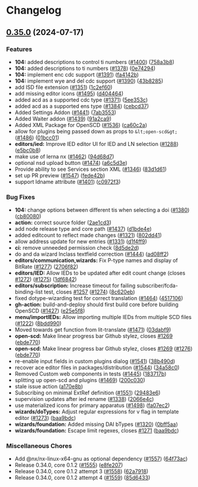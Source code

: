 # Changelog

## [0.35.0](https://github.com/openscd/open-scd/compare/v0.34.0...v0.35.0) (2024-07-17)

### Features

* **104:** added descriptions to control ti numbers ([#1400](https://github.com/openscd/open-scd/issues/1400)) ([758a3b8](https://github.com/openscd/open-scd/commit/758a3b887b75b1eabdda7add0b3abf4cbe2df949))
* **104:** added descriptions to ti numbers ([#1378](https://github.com/openscd/open-scd/issues/1378)) ([0e74294](https://github.com/openscd/open-scd/commit/0e742944e4e834c515488ad1f75cecf88d234a8a))
* **104:** implement enc cdc support ([#1391](https://github.com/openscd/open-scd/issues/1391)) ([fa4142b](https://github.com/openscd/open-scd/commit/fa4142b4b85085f092533dd54097d3c4efbf5441))
* **104:** implement wye and del cdc support ([#1390](https://github.com/openscd/open-scd/issues/1390)) ([43b8285](https://github.com/openscd/open-scd/commit/43b82853f877a8eb080db2b4ea99898f861c8418))
* add ISD file extension ([#1351](https://github.com/openscd/open-scd/issues/1351)) ([1c2ef60](https://github.com/openscd/open-scd/commit/1c2ef606a64f1af75af1c88dcdd3a5659b35d2aa))
* add missing editor icons ([#1495](https://github.com/openscd/open-scd/issues/1495)) ([d404464](https://github.com/openscd/open-scd/commit/d404464444a0f03fbe0ca3d0774e1cc1bc704e38))
* added acd as a supported cdc type ([#1371](https://github.com/openscd/open-scd/issues/1371)) ([5ee353c](https://github.com/openscd/open-scd/commit/5ee353cf85e61ce9edd6f48268d198adfdc3f0b2))
* added acd as a supported ens type ([#1384](https://github.com/openscd/open-scd/issues/1384)) ([cebcd37](https://github.com/openscd/open-scd/commit/cebcd37ecbc0230561018c4bb2a8c5e58de3b807))
* Added Settings Addon ([#1441](https://github.com/openscd/open-scd/issues/1441)) ([7ab3553](https://github.com/openscd/open-scd/commit/7ab355340a64cc2afaf6118ea8ca1ea7acc2a319))
* Added Waiter addon ([#1439](https://github.com/openscd/open-scd/issues/1439)) ([91a2ca9](https://github.com/openscd/open-scd/commit/91a2ca97998551aa07e96452ce3c73ddea6b1641))
* Added XML Package for OpenSCD ([#1536](https://github.com/openscd/open-scd/issues/1536)) ([ca60c2a](https://github.com/openscd/open-scd/commit/ca60c2a63c304a5e1c88095ea2f24b597fc5a2ad))
* allow for plugins being passed down as props to `&lt;open-scd&gt;` ([#1486](https://github.com/openscd/open-scd/issues/1486)) ([01bcc01](https://github.com/openscd/open-scd/commit/01bcc017c373185fa34036ea4d80c5ef105d5ee2))
* **editors/ied:** Improve IED editor UI for IED and LN selection ([#1288](https://github.com/openscd/open-scd/issues/1288)) ([e5bc0b8](https://github.com/openscd/open-scd/commit/e5bc0b8509a40950188e2f4bcf52569932309c69))
* make use of lerna nx ([#1462](https://github.com/openscd/open-scd/issues/1462)) ([94d68d7](https://github.com/openscd/open-scd/commit/94d68d7e395b545c699ead584266231085cffeac))
* optional nsd upload button ([#1474](https://github.com/openscd/open-scd/issues/1474)) ([a6c5d3e](https://github.com/openscd/open-scd/commit/a6c5d3e55e7fd13ada773be7f56d7869e06f30c0))
* Provide ability to see Services section XML ([#1346](https://github.com/openscd/open-scd/issues/1346)) ([83d1d61](https://github.com/openscd/open-scd/commit/83d1d611eeeb79082c7f0eb7934ee045b25fe0c2))
* set up PR preview ([#1547](https://github.com/openscd/open-scd/issues/1547)) ([fede42b](https://github.com/openscd/open-scd/commit/fede42b43272e4fbf036e18df299a45fe52741cc))
* support ldname attribute ([#1401](https://github.com/openscd/open-scd/issues/1401)) ([c0972f3](https://github.com/openscd/open-scd/commit/c0972f33b7e386c39a127739b4c2962f9c9a60f4))

### Bug Fixes

* **104:** change options between different tis when selecting a doi ([#1380](https://github.com/openscd/open-scd/issues/1380)) ([cb80080](https://github.com/openscd/open-scd/commit/cb800808e9679e673e987038678e4c9f2da9fdf3))
* **action:** correct source folder ([2ae1cd3](https://github.com/openscd/open-scd/commit/2ae1cd316743b912551c245da15533bcb9ec2426))
* add node release type and core path ([#1437](https://github.com/openscd/open-scd/issues/1437)) ([d1bde4e](https://github.com/openscd/open-scd/commit/d1bde4e8077f378a5f6e1cc6ebc62561be37db04))
* added editcount to reflect made changes ([#1321](https://github.com/openscd/open-scd/issues/1321)) ([802dd41](https://github.com/openscd/open-scd/commit/802dd4174fb49fc969e601ba04f3ca1966adedbb))
* allow address update for new entries ([#1331](https://github.com/openscd/open-scd/issues/1331)) ([d1f4ff9](https://github.com/openscd/open-scd/commit/d1f4ff90e211bc8ba8c2e9fc4e900fb093acfad5))
* **ci:** remove unneeded permission check ([8d5de2d](https://github.com/openscd/open-scd/commit/8d5de2d93714cef7f5a725704a6adf38602b581c))
* do and da wizard lnclass textfield correction ([#1444](https://github.com/openscd/open-scd/issues/1444)) ([ad08ff2](https://github.com/openscd/open-scd/commit/ad08ff2f4ea51655da5fd158c7106680b6b68506))
* **editors/communication,wizards:** Fix P-type names and display of BitRate ([#1277](https://github.com/openscd/open-scd/issues/1277)) ([2706f82](https://github.com/openscd/open-scd/commit/2706f82283cc7a58a8da5ca4cb775bfec7c6b986))
* **editors/IED:** Allow IEDs to be updated after edit count change (closes [#1272](https://github.com/openscd/open-scd/issues/1272)) ([#1275](https://github.com/openscd/open-scd/issues/1275)) ([1df6842](https://github.com/openscd/open-scd/commit/1df6842002891223cf7a58821494731c01be73a5))
* **editors/subscription:** Increase timeout for failing subscriber/fcda-binding-list test, closes [#1257](https://github.com/openscd/open-scd/issues/1257) ([#1274](https://github.com/openscd/open-scd/issues/1274)) ([8c620eb](https://github.com/openscd/open-scd/commit/8c620eb97fb34a0a01e2ac21cefbb87950e5a6b4))
* fixed dotype-wizarding test for correct translation ([#1464](https://github.com/openscd/open-scd/issues/1464)) ([4517106](https://github.com/openscd/open-scd/commit/4517106c3e651d930fd6c53b4df34f6fc7a065f4))
* **gh-action:** build-and-deploy should first build core before building OpenSCD ([#1427](https://github.com/openscd/open-scd/issues/1427)) ([e25e5f8](https://github.com/openscd/open-scd/commit/e25e5f8c94457deeed207891fec3234201fb1a03))
* **menu/importIEDs:** Allow importing multiple IEDs from multiple SCD files ([#1222](https://github.com/openscd/open-scd/issues/1222)) ([8bdd990](https://github.com/openscd/open-scd/commit/8bdd990a1d0c77b50743281d71b61489709e433a))
* Moved towards get function from lit-translate ([#1471](https://github.com/openscd/open-scd/issues/1471)) ([03dabf9](https://github.com/openscd/open-scd/commit/03dabf94bf3e57f012bb078415ba0c284ce7b1e8))
* **open-scd:** Make linear progress bar Github stylez, closes [#1269](https://github.com/openscd/open-scd/issues/1269) ([ebde770](https://github.com/openscd/open-scd/commit/ebde77000373780dccfa6f345126732667be1c43))
* **open-scd:** Make linear progress bar Github stylez, closes [#1269](https://github.com/openscd/open-scd/issues/1269) ([#1276](https://github.com/openscd/open-scd/issues/1276)) ([ebde770](https://github.com/openscd/open-scd/commit/ebde77000373780dccfa6f345126732667be1c43))
* re-enable input fields in custom plugins dialog ([#1541](https://github.com/openscd/open-scd/issues/1541)) ([38b490d](https://github.com/openscd/open-scd/commit/38b490d1ca7988cebef8513fb640eb077c6246a0))
* recover ace editor files in packages/distribution ([#1544](https://github.com/openscd/open-scd/issues/1544)) ([34a58c0](https://github.com/openscd/open-scd/commit/34a58c04e496716f6a7107e082814fbd8ed053fe))
* Removed Custom web components in tests ([#1445](https://github.com/openscd/open-scd/issues/1445)) ([183717b](https://github.com/openscd/open-scd/commit/183717b2aa90a44a6ffc4b404e79b98fd6bcc917))
* splitting up open-scd and plugins ([#1469](https://github.com/openscd/open-scd/issues/1469)) ([200c030](https://github.com/openscd/open-scd/commit/200c0308a96899a7bc06a4f0357423901c1fff49))
* stale issue action ([a170e8b](https://github.com/openscd/open-scd/commit/a170e8b4e06f6871b1895d64dd710ccdcf76bc1a))
* Subscribing on minimal ExtRef definition ([#1551](https://github.com/openscd/open-scd/issues/1551)) ([29483e6](https://github.com/openscd/open-scd/commit/29483e6562061ae1edd69b2dccf33a512a8aef93))
* supervision updates after ied rename ([#1338](https://github.com/openscd/open-scd/issues/1338)) ([2066e4c](https://github.com/openscd/open-scd/commit/2066e4c71d8ab888cc04f1628c30b39582033fcb))
* use materialized icons for primary apparatus ([#1498](https://github.com/openscd/open-scd/issues/1498)) ([fa07ec2](https://github.com/openscd/open-scd/commit/fa07ec2e12392f0973a138f8260837eec746a64d))
* **wizards/doTypes:** Adjust regular expressions for v flag in template editor ([#1273](https://github.com/openscd/open-scd/issues/1273)) ([baa9bdc](https://github.com/openscd/open-scd/commit/baa9bdcd73bb6db9ab2956dfd58344bc8859262d))
* **wizards/foundation:** Added missing DAI bTypes ([#1320](https://github.com/openscd/open-scd/issues/1320)) ([0bff5aa](https://github.com/openscd/open-scd/commit/0bff5aa448bdfd94956aa602b74a3f44099facd1))
* **wizards/foundation:** Escape limit regexes, closes [#1271](https://github.com/openscd/open-scd/issues/1271) ([baa9bdc](https://github.com/openscd/open-scd/commit/baa9bdcd73bb6db9ab2956dfd58344bc8859262d))

### Miscellaneous Chores

* Add @nx/nx-linux-x64-gnu as optional dependency ([#1557](https://github.com/openscd/open-scd/issues/1557)) ([64f73ac](https://github.com/openscd/open-scd/commit/64f73ace8701e17c1a51b335d76735f7793c210c))
* Release 0.34.0, core 0.1.2 ([#1555](https://github.com/openscd/open-scd/issues/1555)) ([e8fe207](https://github.com/openscd/open-scd/commit/e8fe20739267ea14b74c3d2be0fbf5fa4faa546b))
* Release 0.34.0, core 0.1.2 attempt 3 ([#1558](https://github.com/openscd/open-scd/issues/1558)) ([62a7918](https://github.com/openscd/open-scd/commit/62a79183f7f5b6a55c0ebf500d94c05c0d348ac1))
* Release 0.34.0, core 0.1.2 attempt 4 ([#1559](https://github.com/openscd/open-scd/issues/1559)) ([85d6433](https://github.com/openscd/open-scd/commit/85d6433f4105a6b0bc06e8059755e1b9311f4c4f))
